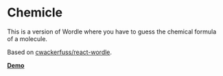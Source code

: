 # Chemicle

This is a version of Wordle where you have to guess the chemical formula of a molecule.

Based on [cwackerfuss/react-wordle](https://github.com/cwackerfuss/react-wordle).

[**Demo**](https://purindaisuki.github.io/chemicle/)
